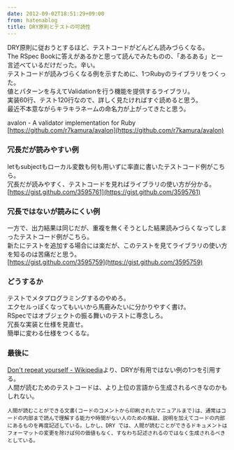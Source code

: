```yaml
---
date: 2012-09-02T18:51:29+09:00
from: hatenablog
title: DRY原則とテストの可読性
---
```

DRY原則に従おうとするほど、テストコードがどんどん読みづらくなる。  
The RSpec Bookに答えがあるかと思って読んでみたものの、「あるある」と一言述べているだけだった。辛い。  
テストコードが読みづらくなる例を示すために、1つRubyのライブラリをつくった。  
値とパターンを与えてValidationを行う機能を提供するライブラリ。  
実装60行、テスト120行なので、詳しく見たければすぐ読めると思う。  
最近不本意ながらキラキラネームの命名力が上がってきたと思う。

avalon - A validator implementation for Ruby  
[https://github.com/r7kamura/avalon](https://github.com/r7kamura/avalon)

### 冗長だが読みやすい例

letもsubjectもローカル変数も何も用いずに率直に書いたテストコード例がこちら。  
冗長だが読みやすく、テストコードを見ればライブラリの使い方が分かる。  
[https://gist.github.com/3595761](https://gist.github.com/3595761)

### 冗長ではないが読みにくい例

一方で、出力結果は同じだが、重複を無くそうとした結果読みづらくなってしまったテストコード例がこちら。  
新たにテストを追加する場合には楽だが、このテストを見てライブラリの使い方を知るのは苦痛だと思う。  
[https://gist.github.com/3595759](https://gist.github.com/3595759)

### どうするか

テストでメタプログラミングするのやめろ。  
エクセルっぽくなってもいいから馬鹿みたいに分かりやすく書け。  
RSpecではオブジェクトの振る舞いのテストに専念しろ。  
冗長な実装と仕様を見直せ。  
簡単に変わる仕様をつくるな。

### 最後に

[Don't repeat yourself - Wikipedia](http://ja.wikipedia.org/wiki/Don't_repeat_yourself)より、DRYが有用ではない例の1つを引用する。  
人間が読むためのテストコードは、より上位の言語から生成されるべきなのかもしれない。

```
人間が読むことができる文書(コードのコメントから印刷されたマニュアルまで)は、通常はコードの内部まで読んで理解する能力や時間がない人のための推敲、説明を加えてコードの内部にあるものを再度記述している。しかし、DRY では、人間が読むことができるドキュメントはフォーマットの変更を除けば何の価値もなく、すなわち記述されるのではなく生成されるべきとしている。
```


